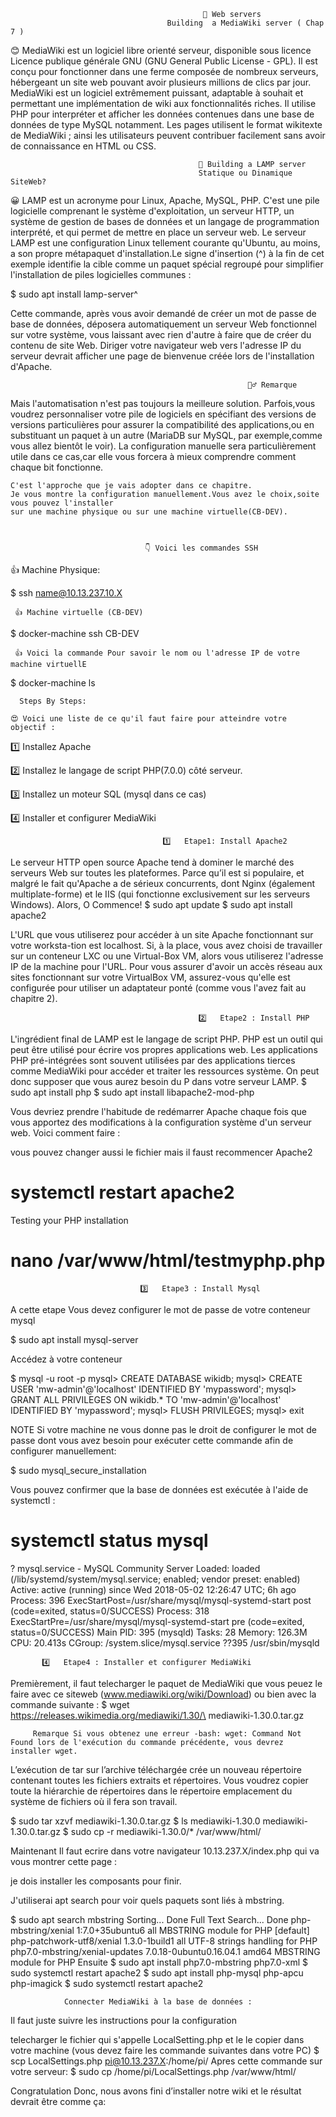                                                🔎 Web servers 
                                       Building  a MediaWiki server ( Chap 7 )
                                       
   😊 MediaWiki est un logiciel libre orienté serveur, disponible sous licence Licence publique générale GNU (GNU General Public License - GPL). Il est conçu pour fonctionner dans une ferme composée de nombreux serveurs, hébergeant un site web pouvant avoir plusieurs millions de clics par jour.
MediaWiki est un logiciel extrêmement puissant, adaptable à souhait et permettant une implémentation de wiki aux fonctionnalités riches. Il utilise PHP pour interpréter et afficher les données contenues dans une base de données de type MySQL notamment.
Les pages utilisent le format wikitexte de MediaWiki ; ainsi les utilisateurs peuvent contribuer facilement sans avoir de connaissance en HTML ou CSS.

                                              🎾 Building a LAMP server
                                              Statique ou Dinamique SiteWeb?
😀 LAMP est un acronyme pour Linux, Apache, MySQL, PHP. C'est une pile logicielle comprenant le système d'exploitation,
un serveur HTTP, un système de gestion de bases de données et un langage de programmation interprété, et qui permet de mettre en place un serveur web.
   Le serveur LAMP est une configuration Linux tellement courante qu'Ubuntu, au moins, a son propre métapaquet d'installation.Le signe d'insertion (^) à la fin de cet exemple identifie la cible comme un paquet spécial regroupé pour simplifier l'installation de piles logicielles communes : 
   
   $ sudo apt install lamp-server^
   
   Cette commande, après vous avoir demandé de créer un mot de passe de base de données, déposera automatiquement un serveur Web fonctionnel sur votre système, vous laissant avec rien d'autre à faire que de créer du contenu de site Web. Diriger votre navigateur 
   web vers l'adresse IP du serveur devrait afficher une page de bienvenue créée lors de l'installation d'Apache.
   
                                                         🙆‍♂️ Remarque
   
   Mais l'automatisation n'est pas toujours la meilleure solution.
    Parfois,vous voudrez personnaliser votre pile de logiciels en spécifiant des versions de versions particulières 
    pour assurer la compatibilité des applications,ou en substituant 
    un paquet à un autre (MariaDB sur MySQL, par exemple,comme vous allez bientôt le voir).
    La configuration manuelle sera particulièrement utile dans ce cas,car elle vous forcera à mieux comprendre 
    comment chaque bit fonctionne. 
    
    C'est l'approche que je vais adopter dans ce chapitre.
    Je vous montre la configuration manuellement.Vous avez le choix,soite vous pouvez l'installer 
    sur une machine physique ou sur une machine virtuelle(CB-DEV).
                                   
                                  
                                  
                                  👇 Voici les commandes SSH

    
    
   
   👍 Machine Physique:

$ ssh name@10.13.237.10.X 
     
     👍 Machine virtuelle (CB-DEV)

$ docker-machine ssh CB-DEV

     👍 Voici la commande Pour savoir le nom ou l'adresse IP de votre machine virtuellE

$ docker-machine ls
  
      Steps By Steps:
      
    😍 Voici une liste de ce qu'il faut faire pour atteindre votre objectif :
    
 1️⃣ Installez Apache
 
 2️⃣ Installez le langage de script PHP(7.0.0) côté serveur.

 3️⃣ Installez un moteur SQL (mysql dans ce cas)
 
 4️⃣ Installer et configurer MediaWiki
 
                                      1️⃣   Etape1: Install Apache2

Le serveur HTTP open source Apache tend à dominer le marché des serveurs Web sur toutes les plateformes. Parce qu’il est si populaire, et malgré le fait qu'Apache a de sérieux concurrents, dont Nginx (également multiplate-forme) et le IIS (qui fonctionne exclusivement sur les serveurs Windows). Alors, O Commence!
$ sudo apt update
$ sudo apt install apache2

L'URL que vous utiliserez pour accéder à un site Apache fonctionnant sur votre worksta-tion est localhost. Si, à la place, vous avez choisi de travailler sur un conteneur LXC ou une Virtual-Box VM, alors vous utiliserez l'adresse IP de la machine pour l'URL. Pour vous assurer d'avoir un accès réseau aux sites fonctionnant sur votre VirtualBox VM, assurez-vous qu'elle est configurée pour utiliser un adaptateur ponté (comme vous l'avez fait au chapitre 2).

                                              2️⃣   Etape2 : Install PHP
                                              
 L'ingrédient final de LAMP est le langage de script PHP. PHP est un outil qui peut être utilisé pour écrire vos propres applications web. Les applications PHP pré-intégrées sont souvent utilisées par des applications tierces comme MediaWiki pour accéder et traiter les ressources système. On peut donc supposer que vous aurez besoin du P dans votre serveur LAMP.
 $ sudo apt install php
 $ sudo apt install libapache2-mod-php
 
 Vous devriez prendre l'habitude de redémarrer Apache chaque fois que vous apportez des modifications à la configuration système d'un serveur web. Voici comment faire :
 
 vous pouvez changer aussi le fichier mais il faust recommencer Apache2
# systemctl restart apache2
Testing your PHP installation

# nano /var/www/html/testmyphp.php
<?php
phpinfo();
?>
                                 
                                 3️⃣   Etape3 : Install Mysql

A cette etape Vous devez configurer le mot de passe de votre conteneur mysql

$ sudo apt install mysql-server

Accédez à votre conteneur

$ mysql -u root -p
mysql> CREATE DATABASE wikidb;
mysql> CREATE USER 'mw-admin'@'localhost' IDENTIFIED BY 'mypassword';
mysql> GRANT ALL PRIVILEGES ON wikidb.* TO 'mw-admin'@'localhost'
                         IDENTIFIED BY 'mypassword';
mysql> FLUSH PRIVILEGES;
mysql> exit


 NOTE Si votre machine ne vous donne pas le droit de configurer le mot de passe dont vous avez besoin pour exécuter cette commande afin de configurer manuellement:

$ sudo mysql_secure_installation

Vous pouvez confirmer que la base de données est exécutée à l'aide de systemctl :

# systemctl status mysql
? mysql.service - MySQL Community Server
Loaded: loaded (/lib/systemd/system/mysql.service;
                      enabled; vendor preset: enabled)
Active: active (running) since Wed 2018-05-02 12:26:47 UTC; 6h ago
Process: 396 ExecStartPost=/usr/share/mysql/mysql-systemd-start post
                   (code=exited, status=0/SUCCESS)
Process: 318 ExecStartPre=/usr/share/mysql/mysql-systemd-start pre
                       (code=exited, status=0/SUCCESS) 
Main PID: 395 (mysqld)
     Tasks: 28
Memory: 126.3M
            CPU: 20.413s
CGroup: /system.slice/mysql.service
           ??395 /usr/sbin/mysqld
           
           
           4️⃣   Etape4 : Installer et configurer MediaWiki

Premièrement, il faut telecharger le paquet de MediaWiki que vous peuez le faire avec ce siteweb (www.mediawiki.org/wiki/Download) ou bien avec la commande suivante :
$ wget https://releases.wikimedia.org/mediawiki/1.30/\
mediawiki-1.30.0.tar.gz

         Remarque Si vous obtenez une erreur -bash: wget: Command Not Found lors de l'exécution du commande précédente, vous devrez installer wget.
L’exécution de tar sur l’archive téléchargée crée un nouveau répertoire contenant toutes les fichiers extraits et répertoires. Vous voudrez copier toute la hiérarchie de répertoires dans le répertoire emplacement du système de fichiers où il fera son travail.

$ sudo tar xzvf mediawiki-1.30.0.tar.gz
$ ls
mediawiki-1.30.0 mediawiki-1.30.0.tar.gz
$ sudo cp -r mediawiki-1.30.0/* /var/www/html/
 
Maintenant Il faut ecrire dans votre navigateur 10.13.237.X/index.php qui va vous montrer cette page :





je dois installer les composants pour finir.

J'utiliserai apt search pour voir quels paquets sont liés à mbstring.

$ sudo apt search mbstring
Sorting... Done
Full Text Search... Done
php-mbstring/xenial 1:7.0+35ubuntu6 all
MBSTRING module for PHP [default]
php-patchwork-utf8/xenial 1.3.0-1build1 all
UTF-8 strings handling for PHP
php7.0-mbstring/xenial-updates 7.0.18-0ubuntu0.16.04.1 amd64
MBSTRING module for PHP
Ensuite
$ sudo apt install php7.0-mbstring php7.0-xml
$ sudo systemctl restart apache2
$ sudo apt install php-mysql php-apcu php-imagick
$ sudo systemctl restart apache2

                Connecter MediaWiki à la base de données :
Il faut juste suivre les instructions pour la configuration

telecharger le fichier qui s'appelle LocalSetting.php et le le copier dans votre machine (vous devez faire les commande suivantes dans votre PC)
$ scp LocalSettings.php pi@10.13.237.X:/home/pi/
Apres cette commande sur votre serveur:
$ sudo cp /home/pi/LocalSettings.php /var/www/html/


Congratulation 
Donc, nous avons fini d’installer notre wiki et le résultat devrait être comme ça: 



